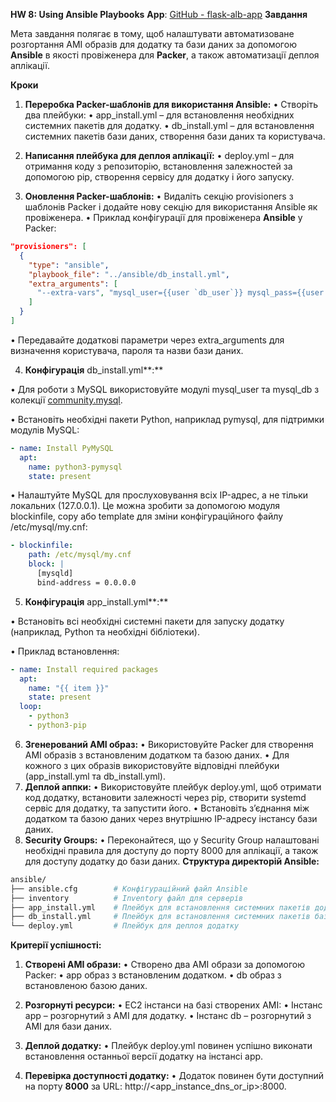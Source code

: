 **HW 8: Using Ansible Playbooks**
**App**: [GitHub - flask-alb-app](https://github.com/DevOps-Pro-24-09-24/examples/tree/main/flask-alb-app)
**Завдання**

Мета завдання полягає в тому, щоб налаштувати автоматизоване розгортання AMI образів для додатку та бази даних за допомогою **Ansible** в якості провіженера для **Packer**, а також автоматизації деплоя аплікації.

**Кроки**
1. **Переробка Packer-шаблонів для використання Ansible:**
• Створіть два плейбуки:
• app_install.yml – для встановлення необхідних системних пакетів для додатку.
• db_install.yml – для встановлення системних пакетів бази даних, створення бази даних та користувача.

2. **Написання плейбука для деплоя аплікації:**
• deploy.yml – для отримання коду з репозиторію, встановлення залежностей за допомогою pip, створення сервісу для додатку і його запуску.
3. **Оновлення Packer-шаблонів:**
• Видаліть секцію provisioners з шаблонів Packer і додайте нову секцію для використання Ansible як провіженера.
• Приклад конфігурації для провіженера **Ansible** у Packer:

  
```json
"provisioners": [
  {
    "type": "ansible",
    "playbook_file": "../ansible/db_install.yml",
    "extra_arguments": [
      "--extra-vars", "mysql_user={{user `db_user`}} mysql_pass={{user `db_pass`}} mysql_db={{user `db_name`}}"
    ]
  }
]
```

• Передавайте додаткові параметри через extra_arguments для визначення користувача, пароля та назви бази даних.

4. **Конфігурація** db_install.yml**:**

• Для роботи з MySQL використовуйте модулі mysql_user та mysql_db з колекції [community.mysql](https://docs.ansible.com/ansible/latest/collections/community/mysql/index.html).

• Встановіть необхідні пакети Python, наприклад pymysql, для підтримки модулів MySQL:

```yaml
- name: Install PyMySQL
  apt:
    name: python3-pymysql
    state: present
```

• Налаштуйте MySQL для прослуховування всіх IP-адрес, а не тільки локальних (127.0.0.1). Це можна зробити за допомогою модуля blockinfile, copy або template для зміни конфігураційного файлу /etc/mysql/my.cnf:

```yaml
- blockinfile:
    path: /etc/mysql/my.cnf
    block: |
      [mysqld]
      bind-address = 0.0.0.0
```
  

5. **Конфігурація** app_install.yml**:**

• Встановіть всі необхідні системні пакети для запуску додатку (наприклад, Python та необхідні бібліотеки).

• Приклад встановлення:

```yaml
- name: Install required packages
  apt:
    name: "{{ item }}"
    state: present
  loop:
    - python3
    - python3-pip
```
  

6. **Згенерований AMI образ:**
• Використовуйте Packer для створення AMI образів з встановленим додатком та базою даних.
• Для кожного з цих образів використовуйте відповідні плейбуки (app_install.yml та db_install.yml).
7. **Деплой аппки:**
• Використовуйте плейбук deploy.yml, щоб отримати код додатку, встановити залежності через pip, створити systemd сервіс для додатку, та запустити його.
• Встановіть з’єднання між додатком та базою даних через внутрішню IP-адресу інстансу бази даних.
8. **Security Groups:**
• Переконайтеся, що у Security Group налаштовані необхідні правила для доступу до порту 8000 для аплікації, а також для доступу додатку до бази даних.
**Структура директорій Ansible:**
```bash
ansible/
├── ansible.cfg        # Конфігураційний файл Ansible
├── inventory          # Inventory файл для серверів
├── app_install.yml    # Плейбук для встановлення системних пакетів додатку
├── db_install.yml     # Плейбук для встановлення системних пакетів бази даних
└── deploy.yml         # Плейбук для деплоя додатку
```

**Критерії успішності:**

1. **Створені AMI образи:**
• Створено два AMI образи за допомогою Packer:
• app образ з встановленим додатком.
• db образ з встановленою базою даних.

2. **Розгорнуті ресурси:**
• EC2 інстанси на базі створених AMI:
• Інстанс app – розгорнутий з AMI для додатку.
• Інстанс db – розгорнутий з AMI для бази даних.

3. **Деплой додатку:**
• Плейбук deploy.yml повинен успішно виконати встановлення останньої версії додатку на інстансі app.

4. **Перевірка доступності додатку:**
• Додаток повинен бути доступний на порту **8000** за URL:
        http://<app_instance_dns_or_ip>:8000.

